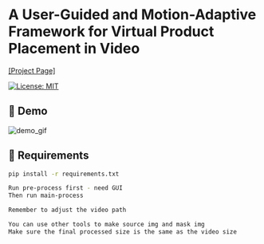 # A User-Guided and Motion-Adaptive Framework for Virtual Product Placement in Video
[[Project Page]]( https://halikes.github.io/UM-VPP/)

[![License: MIT](https://img.shields.io/badge/license-MIT-green)](LICENSE)


## 🚀 Demo

![demo_gif](figures/demo.gif)


## 🧪 Requirements

```bash
pip install -r requirements.txt

Run pre-process first - need GUI
Then run main-process

Remember to adjust the video path

You can use other tools to make source img and mask img
Make sure the final processed size is the same as the video size